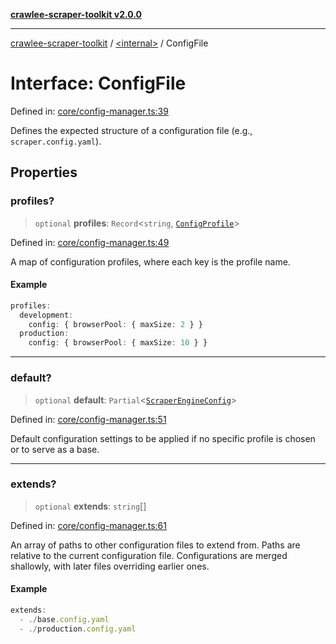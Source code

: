 [**crawlee-scraper-toolkit v2.0.0**](../../README.md)

***

[crawlee-scraper-toolkit](../../globals.md) / [\<internal\>](../README.md) / ConfigFile

# Interface: ConfigFile

Defined in: [core/config-manager.ts:39](https://github.com/devalexanderdaza/crawlee-scraper-toolkit/blob/main/src/core/config-manager.ts#L39)

Defines the expected structure of a configuration file (e.g., `scraper.config.yaml`).

## Properties

### profiles?

> `optional` **profiles**: `Record`\<`string`, [`ConfigProfile`](ConfigProfile.md)\>

Defined in: [core/config-manager.ts:49](https://github.com/devalexanderdaza/crawlee-scraper-toolkit/blob/main/src/core/config-manager.ts#L49)

A map of configuration profiles, where each key is the profile name.

#### Example

```ts
profiles:
  development:
    config: { browserPool: { maxSize: 2 } }
  production:
    config: { browserPool: { maxSize: 10 } }
```

***

### default?

> `optional` **default**: `Partial`\<[`ScraperEngineConfig`](../../interfaces/ScraperEngineConfig.md)\>

Defined in: [core/config-manager.ts:51](https://github.com/devalexanderdaza/crawlee-scraper-toolkit/blob/main/src/core/config-manager.ts#L51)

Default configuration settings to be applied if no specific profile is chosen or to serve as a base.

***

### extends?

> `optional` **extends**: `string`[]

Defined in: [core/config-manager.ts:61](https://github.com/devalexanderdaza/crawlee-scraper-toolkit/blob/main/src/core/config-manager.ts#L61)

An array of paths to other configuration files to extend from.
Paths are relative to the current configuration file.
Configurations are merged shallowly, with later files overriding earlier ones.

#### Example

```ts
extends:
  - ./base.config.yaml
  - ./production.config.yaml
```
